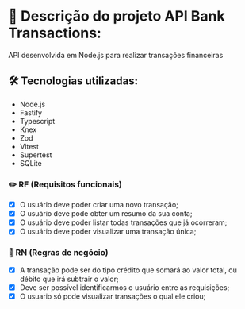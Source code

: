 # 🏦 Descrição do projeto API Bank Transactions:

API desenvolvida em Node.js para realizar transações financeiras 

## 🛠️ Tecnologias utilizadas:

* Node.js
* Fastify
* Typescript
* Knex
* Zod
* Vitest
* Supertest
* SQLite

### ✏️ RF (Requisitos funcionais)

- [x] O usuário deve poder criar uma novo transação;
- [x] O usuário deve pode obter um resumo da sua conta;
- [x] O usuário deve poder listar todas transações que já ocorreram;
- [x] O usuário deve poder visualizar uma transação única;

### 💼 RN (Regras de negócio)

- [x] A transação pode ser do tipo crédito que somará ao valor total, ou débito que irá subtrair o valor;
- [x] Deve ser possível identificarmos o usuário entre as requisições;
- [x] O usuario só pode visualizar transações o qual ele criou;
